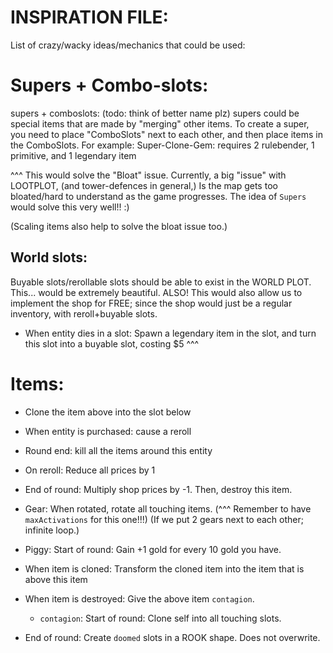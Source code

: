 

# INSPIRATION FILE:
List of crazy/wacky ideas/mechanics that could be used:





# Supers + Combo-slots:
supers + comboslots: (todo: think of better name plz)
supers could be special items that are made by "merging" other items.
To create a super, you need to place "ComboSlots" next to each other,
and then place items in the ComboSlots.
For example:
Super-Clone-Gem: requires 2 rulebender, 1 primitive, and 1 legendary item

^^^ This would solve the "Bloat" issue.
Currently, a big "issue" with LOOTPLOT, (and tower-defences in general,)
Is the map gets too bloated/hard to understand as the game progresses.
The idea of `Supers` would solve this very well!! :)

(Scaling items also help to solve the bloat issue too.)





## World slots:
Buyable slots/rerollable slots should be able to exist in the WORLD PLOT.
This... would be extremely beautiful.
ALSO! This would also allow us to implement the shop for FREE;
since the shop would just be a regular inventory, with reroll+buyable slots.

- When entity dies in a slot:
    Spawn a legendary item in the slot, 
    and turn this slot into a buyable slot, costing $5
^^^ 




# Items:
- Clone the item above into the slot below

- When entity is purchased: cause a reroll

- Round end: kill all the items around this entity

- On reroll: Reduce all prices by 1

- End of round: Multiply shop prices by -1. Then, destroy this item.

- Gear: When rotated, rotate all touching items.
    (^^^ Remember to have `maxActivations` for this one!!!)
    (If we put 2 gears next to each other; infinite loop.)

- Piggy: Start of round: Gain +1 gold for every 10 gold you have.

- When item is cloned: 
    Transform the cloned item into the item that is above this item

- When item is destroyed: Give the above item `contagion`.
    - `contagion`: Start of round: 
        Clone self into all touching slots.

- End of round: Create `doomed` slots in a ROOK shape. 
    Does not overwrite.


